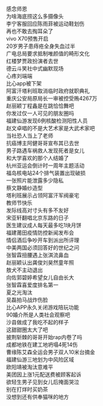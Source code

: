 感念师恩  
为啥海底捞这么多摄像头  
李宁客服回应陈雨菲被运动鞋划伤  
再也不敢去掏耳朵了  
vivo X70预售开启  
20岁男子患痔疮全身失血过半  
广电总局要求抵制唯颜值的畸形文化  
红楼梦贾政扮演者去世  
德云斗笑社中式幽默现场  
心疼刘端端  
比心app被下架  
阿富汗塔利班取消临时政府就职典礼  
重庆公安局原局长一审被控受贿4267万  
赵丽颖丁程鑫是在跳恰恰舞吧  
你发过仅一人可见的朋友圈吗  
福建仙游发现6例核酸检测阳性人员  
赵文卓唱的不是大艺术家是大武术家吧  
当社恐人当上了老师  
抗癌博主阿健哥哥宣布其已去世  
男子路遇车祸救人发现死者是女儿  
和大学喜欢的那个人结婚了  
杭州亚运会倒计时一周年主题活动  
福岛核电站24个排气装置出现破损  
一张照片能泄露多少隐私  
蔡文静婚纱造型  
塔利班展示占领阿富汗军阀豪宅  
教师节快乐  
发际线高对寸头有多不友好  
宋亚轩翻唱北京东路的日子  
医生建议成人每天最多吃1块月饼  
福建莆田疫情防控新闻发布会  
情侣酒后争吵开车到派出所评理  
中美两国必须回答好的世纪之问  
张智霖扭腰遇上张淇流鼻血  
赵丽颖认出龚俊刘昊然童年照  
敖犬不主动退出  
向佐郭碧婷希望女儿自由长大  
张智霖喜爱度排名第一  
夏之光淘汰  
吴磊拍马战炸伤脸  
比心APP永久关闭游戏陪玩功能  
90婚介所是人类社会观察吧  
沙县做成了我吃不起的样子  
这甜甜圈太大了吧  
披荆斩棘的哥哥开始rap内卷了吗  
成都地铁在建工地坍塌4死14伤  
曹缘陈艾森全运会男子双人10米台摘金  
福建仙游三地划为中风险区域  
欧阳靖被淘汰意难平  
美团因上涨1元配送费被顾客起诉  
欲轻生男子见到女儿后掩面哭泣  
别在打烊时买奶茶  
没想到还有供奉猫咪的地方  
